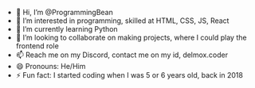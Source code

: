 - 👋 Hi, I’m @ProgrammingBean
- 👀 I’m interested in programming, skilled at HTML, CSS, JS, React
- 🌱 I’m currently learning Python
- 💞️ I’m looking to collaborate on making projects, where I could play the frontend role
- 📫 Reach me on my Discord, contact me on my id, delmox.coder
- 😄 Pronouns: He/Him
- ⚡ Fun fact: I started coding when I was 5 or 6 years old, back in 2018
